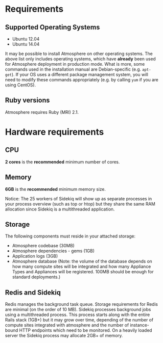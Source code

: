 # Requirements

## Supported Operating Systems

- Ubuntu 12.04
- Ubuntu 14.04

It may be possible to install Atmosphere on other operating systems. The above list only includes
operating systems, which have **already** been used for Atmosphere deployment in production mode. What is more,
some commands used in the installation manual are Debian-specific (e.g. `apt-get`). If your OS uses a different
package management system, you will need to modify these commands appropriately (e.g. by calling `yum` if you are using CentOS).

## Ruby versions

Atmosphere requires Ruby (MRI) 2.1.

# Hardware requirements

## CPU

**2 cores** is the **recommended** minimum number of cores.

## Memory

**6GB** is the **recommended** minimum memory size.

Notice: The 25 workers of Sidekiq will show up as separate processes in your process overview (such as top or htop) but they share the same RAM allocation since Sidekiq is a multithreaded application.

## Storage

The following components must reside in your attached storage:

- Atmosphere codebase (30MB)
- Atmosphere dependencies - gems (1GB)
- Application logs (3GB)
- Atmosphere database (Note: the volume of the database depends on how many compute sites
will be integrated and how many Appliance Types and Appliances will be
registered. 100MB should be enough for standard deployments.)

## Redis and Sidekiq

Redis manages the background task queue. Storage requirements for Redis are minimal (on the order of 10 MB).
Sidekiq processes background jobs using a multithreaded process. This process starts along with the entire Rails stack (1GB+) but it may grow over time,
depending of the number of compute sites integrated with atmosphere and the number of instance-bound HTTP endpoints which
need to be monitored. On a heavily loaded server the Sidekiq process may allocate 2GB+ of memory.